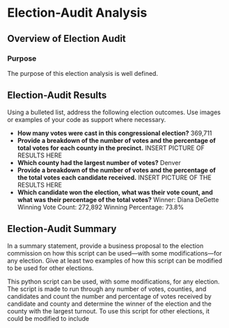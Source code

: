 # Election-Audit Analysis

## Overview of Election Audit
### Purpose
The purpose of this election analysis is well defined.

## Election-Audit Results
Using a bulleted list, address the following election outcomes. Use images or examples of your code as support where necessary.

* **How many votes were cast in this congressional election?** 369,711
* **Provide a breakdown of the number of votes and the percentage of total votes for each county in the precinct.**
INSERT PICTURE OF RESULTS HERE
* **Which county had the largest number of votes?** Denver
* **Provide a breakdown of the number of votes and the percentage of the total votes each candidate received.**
INSERT PICTURE OF THE RESULTS HERE
* **Which candidate won the election, what was their vote count, and what was their percentage of the total votes?**
  Winner: Diana DeGette
  Winning Vote Count: 272,892
  Winning Percentage: 73.8%

## Election-Audit Summary
In a summary statement, provide a business proposal to the election commission on how this script can be used—with some modifications—for any election. Give at least two examples of how this script can be modified to be used for other elections.

This python script can be used, with some modifications, for any election. The script is made to run through any number of votes, counties, and candidates and count the number and percentage of votes received by candidate and county and determine the winner of the election and the county with the largest turnout. To use this script for other elections, it could be modified to include 
